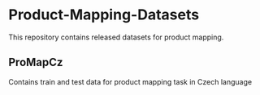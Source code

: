 # Product-Mapping-Datasets
This repository contains released datasets for product mapping.

## ProMapCz
Contains train and test data for product mapping task in Czech language
